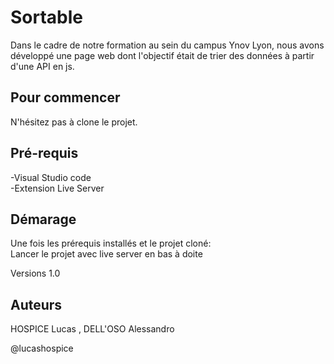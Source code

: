 # Sortable

Dans le cadre de notre formation au sein du campus Ynov Lyon, nous avons développé une page web dont l'objectif était de trier des données à partir d'une API en js.

## Pour commencer
N'hésitez pas à clone le projet.

## Pré-requis
-Visual Studio code \
-Extension Live Server

## Démarage
Une fois les prérequis installés et le projet cloné: \
Lancer le projet avec live server en bas à doite


Versions 1.0 

## Auteurs
HOSPICE Lucas , DELL'OSO Alessandro 

@lucashospice
